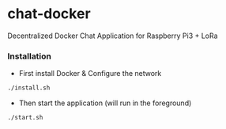 # chat-docker
Decentralized Docker Chat Application for Raspberry Pi3 + LoRa 

### Installation
* First install Docker & Configure the network
```bash
./install.sh
```
* Then start the application (will run in the foreground)
```bash
./start.sh
```